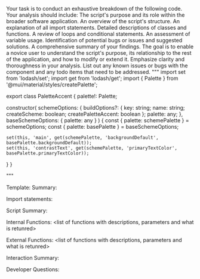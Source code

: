 Your task is to conduct an exhaustive breakdown of the following code. Your analysis should include:
The script's purpose and its role within the broader software application.
An overview of the script's structure.
An explanation of all import statements.
Detailed descriptions of classes and functions.
A review of loops and conditional statements.
An assessment of variable usage.
Identification of potential bugs or issues and suggested solutions.
A comprehensive summary of your findings.
The goal is to enable a novice user to understand the script's purpose, its relationship to the rest of the application, and how to modify or extend it. Emphasize clarity and thoroughness in your analysis.
List out any known issues or bugs with the component and any todo items that need to be addressed.
"""
import set from 'lodash/set';
import get from 'lodash/get';
import { Palette } from '@mui/material/styles/createPalette';

export class PaletteAccent {
  palette!: Palette;

  constructor(
    schemeOptions: {
      buildOptions?: { key: string; name: string; createScheme: boolean; createPaletteAccent: boolean };
      palette: any;
    },
    baseSchemeOptions: { palette: any }
  ) {
    const { palette: schemePalette } = schemeOptions;
    const { palette: basePalette } = baseSchemeOptions;

    set(this, 'main', get(schemePalette, 'backgroundDefault', basePalette.backgroundDefault));
    set(this, 'contrastText', get(schemePalette, 'primaryTextColor', basePalette.primaryTextColor));
  }
}

"""

Template:
Summary:
<brief overview of the file and all its major components>

Import statements:
<describe the imports and dependencies>

Script Summary:
<Summary of file>

Internal Functions:
<list of functions with descriptions, parameters and what is retunred>

External Functions:
<list of functions with descriptions, parameters and what is retunred>

Interaction Summary:
<a summary of how the file could interact with the rest of the application>

Developer Questions:
<a list of questions Developers working with this component may have the following questions when debugging>